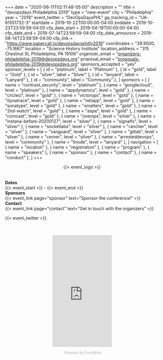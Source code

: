+++
date = "2020-06-11T02:11:48-05:00"
description = ""
title = "devopsdays Philadelphia 2019"
type = "new-event"
city = "Philadelphia"
year = "2019"
event_twitter = "DevOpsDaysPHL"
ga_tracking_id = "UA-61551732-3"
startdate = 2019-10-22T00:00:00-04:00
enddate = 2019-10-23T23:59:59-04:00
cfp_date_start = 2019-04-19T00:00:00-04:00
cfp_date_end = 2019-07-14T23:59:59-04:00
cfp_date_announce = 2019-08-14T23:59:59-04:00
cfp_link = "https://www.papercall.io/devopsdaysphilly2019"
coordinates = "39.9500, -75.1667"
location = "Science History Institute"
location_address = "315 Chestnut St, Philadelphia, PA 19106"
organizer_email = "organizers-philadelphia-2019@devopsdays.org"
proposal_email = "proposals-philadelphia-2019@devopsdays.org"
sponsors_accepted = "yes"
sponsor_levels = [
    { id = "platinum", label = "Platinum" },
    { id = "gold", label = "Gold" },
    { id = "silver", label = "Silver" },
    { id = "lanyard", label = "Lanyard" },
    { id = "community", label = "Community" },
]
sponsors = [
    { name = "contrast_security", level = "platinum" },
    { name = "googlecloud", level = "platinum" },
    { name = "appdynamics", level = "gold" },
    { name = "circleci", level = "gold" },
    { name = "victorops", level = "gold" },
    { name = "dynatrace", level = "gold" },
    { name = "netapp", level = "gold" },
    { name = "sonatype", level = "gold" },
    { name = "xmatters", level = "gold" },
    { name = "2nd-watch", level = "gold" },
    { name = "aspe", level = "gold" },
    { name = "comcast", level = "gold" },
    { name = "overops", level = "silver" },
    { name = "instana-before-20200127", level = "silver" },
    { name = "signalfx", level = "silver" },
    { name = "socketlabs", level = "silver" },
    { name = "rancher", level = "silver" },
    { name = "vanguard", level = "silver" },
    { name = "gitlab", level = "silver" },
    { name = "cerner", level = "silver" },
    { name = "arresteddevops", level = "community" },
    { name = "linode", level = "lanyard" },
]
navigation = [
    { name = "location" },
    { name = "registration" },
    { name = "program" },
    { name = "speakers" },
    { name = "sponsor" },
    { name = "contact" },
    { name = "conduct" },
]
+++
<div style="text-align:center;">
  {{< event_logo >}}
</div>

</br>
</br>

<div class = "row">
  <div class = "col-md-2">
    <strong>Dates</strong>
  </div>
  <div class = "col-md-8">
    {{< event_start >}} - {{< event_end >}}
  </div>
</div>

<!-- <div class = "row">
  <div class = "col-md-2">
    <strong>Location</strong>
  </div>
  <div class = "col-md-8">
    {{< event_location >}}
  </div>
</div> -->

<!-- <div class = "row">
  <div class = "col-md-2">
    <strong>Register</strong>
  </div>
  <div class = "col-md-8">
    {{< event_link page="registration" text="Register to attend the conference!" >}}
  </div>
</div> -->

<!-- <div class = "row">
  <div class = "col-md-2">
    <strong>Propose</strong>
  </div>
  <div class = "col-md-8">
    {{< event_link page="propose" text="Propose a talk!" >}}
  </div>
</div> -->

<!-- <div class = "row">
  <div class = "col-md-2">
    <strong>Program</strong>
  </div>
  <div class = "col-md-8">
    View the {{< event_link page="program" text="program." >}}
  </div>
</div> -->

<!-- <div class = "row">
  <div class = "col-md-2">
    <strong>Speakers</strong>
  </div>
  <div class = "col-md-8">
    Check out the {{< event_link page="speakers" text="speakers!" >}}
  </div>
</div> -->

<div class = "row">
  <div class = "col-md-2">
    <strong>Sponsors</strong>
  </div>
  <div class = "col-md-8">
    {{< event_link page="sponsor" text="Sponsor the conference!" >}}
  </div>
</div>

<div class = "row">
  <div class = "col-md-2">
    <strong>Contact</strong>
  </div>
  <div class = "col-md-8">
    {{< event_link page="contact" text="Get in touch with the organizers" >}}
  </div>
</div>

<!-- Uncomment if you added your city twitter name -->
{{< event_twitter >}}

</br>
</br>

<div style="width:195px; text-align:center; margin:0 auto;" ><iframe  src="https://www.eventbrite.com/countdown-widget?eid=62085955765" frameborder="0" height="366" width="195" marginheight="0" marginwidth="0" scrolling="no" allowtransparency="true"></iframe><div style="font-family:Helvetica, Arial; font-size:12px; padding:10px 0 5px; margin:2px; width:195px; text-align:center;" ><a class="powered-by-eb" style="color: #ADB0B6; text-decoration: none;" target="_blank" href="http://www.eventbrite.com/">Powered by Eventbrite</a></div></div>

</br>
</br>
